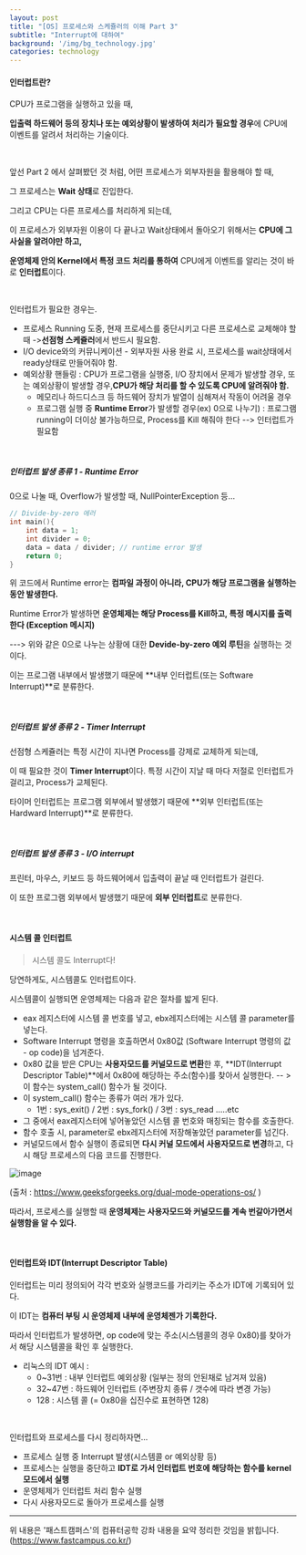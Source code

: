 ```yaml
---
layout: post
title: "[OS] 프로세스와 스케쥴러의 이해 Part 3"
subtitle: "Interrupt에 대하여"
background: '/img/bg_technology.jpg'
categories: technology
---
```



#### 인터럽트란?

CPU가 프로그램을 실행하고 있을 때, 

**입출력 하드웨어 등의 장치나 또는 예외상황이 발생하여 처리가 필요할 경우**에 CPU에 이벤트를 알려서 처리하는 기술이다.

<br/>

앞선 Part 2 에서 살펴봤던 것 처럼, 어떤 프로세스가 외부자원을 활용해야 할 때, 

그 프로세스는 **Wait 상태**로 진입한다.

그리고 CPU는 다른 프로세스를 처리하게 되는데,

이 프로세스가 외부자원 이용이 다 끝나고 Wait상태에서 돌아오기 위해서는 **CPU에 그 사실을 알려야만 하고,**

**운영체제 안의 Kernel에서 특정 코드 처리를 통하여** CPU에게 이벤트를 알리는 것이 바로 **인터럽트**이다.

<br/>

인터럽트가 필요한 경우는.

- 프로세스 Running 도중, 현재 프로세스를 중단시키고 다른 프로세스로 교체해야 할 때 ->**선점형 스케쥴러**에서 반드시 필요함.
- I/O device와의 커뮤니케이션 - 외부자원 사용 완료 시, 프로세스를 wait상태에서 ready상태로 만들어줘야 함.
- 예외상황 핸들링 : CPU가 프로그램을 실행중, I/O 장치에서 문제가 발생할 경우, 또는 예외상황이 발생할 경우,**CPU가 해당 처리를 할 수 있도록 CPU에 알려줘야 함.**
  - 메모리나 하드디스크 등 하드웨어 장치가 발열이 심해져서 작동이 어려울 경우
  - 프로그램 실행 중 **Runtime Error**가 발생할 경우(ex) 0으로 나누기) : 프로그램 running이 더이상 불가능하므로, Process를 Kill 해줘야 한다 --> 인터럽트가 필요함

<br/>

##### 인터럽트 발생 종류 1 - Runtime Error

0으로 나눌 때, Overflow가 발생할 때, NullPointerException 등...

```c
// Divide-by-zero 에러
int main(){
    int data = 1;
    int divider = 0;
    data = data / divider; // runtime error 발생
    return 0;
}
```

위 코드에서 Runtime error는 **컴파일 과정이 아니라, CPU가 해당 프로그램을 실행하는 동안 발생한다.**

Runtime Error가 발생하면 **운영체제는 해당 Process를 Kill하고, 특정 메시지를 출력한다 (Exception 메시지)**

---> 위와 같은 0으로 나누는 상황에 대한 **Devide-by-zero 예외 루틴**을 실행하는 것이다.

이는 프로그램 내부에서 발생했기 때문에 **내부 인터럽트(또는 Software Interrupt)**로 분류한다.

<br/>

##### 인터럽트 발생 종류 2 - Timer Interrupt

선점형 스케쥴러는 특정 시간이 지나면 Process를 강제로 교체하게 되는데,

이 때 필요한 것이 **Timer Interrupt**이다. 특정 시간이 지날 때 마다 저절로 인터럽트가 걸리고, Process가 교체된다.

타이머 인터럽트는 프로그램 외부에서 발생했기 때문에 **외부 인터럽트(또는 Hardward Interrupt)**로 분류한다.

<br/>

##### 인터럽트 발생 종류 3 - I/O interrupt

프린터, 마우스, 키보드 등 하드웨어에서 입출력이 끝날 때 인터럽트가 걸린다.

이 또한 프로그램 외부에서 발생했기 때문에 **외부 인터럽트**로 분류한다.

<br/>

#### 시스템 콜 인터럽트

>시스템 콜도 Interrupt다!

당연하게도, 시스템콜도 인터럽트이다. 

시스템콜이 실행되면 운영체제는 다음과 같은 절차를 밟게 된다.

- eax 레지스터에 시스템 콜 번호를 넣고, ebx레지스터에는 시스템 콜 parameter를 넣는다.
- Software Interrupt 명령을 호출하면서 0x80값 (Software Interrupt 명령의 값 - op code)을 넘겨준다.
- 0x80 값을 받은 CPU는 **사용자모드를 커널모드로 변환**한 후, **IDT(Interrupt Descriptor Table)**에서 0x80에 해당하는 주소(함수)를 찾아서 실행한다. -- > 이 함수는 system_call() 함수가 될 것이다.
- 이 system_call() 함수는 종류가 여러 개가 있다.
  - 1번 : sys_exit() / 2번 : sys_fork() / 3번 : sys_read .....etc
- 그 중에서 eax레지스터에 넣어놓았던 시스템 콜 번호와 매칭되는 함수를 호출한다.
- 함수 호출 시, parameter로 ebx레지스터에 저장해놓았던 parameter를 넘긴다.
- 커널모드에서 함수 실행이 종료되면 **다시 커널 모드에서 사용자모드로 변경**하고, 다시 해당 프로세스의 다음 코드를 진행한다.

![image](https://media.geeksforgeeks.org/wp-content/uploads/dual_mode.jpeg)

(출처 : https://www.geeksforgeeks.org/dual-mode-operations-os/ )

따라서, 프로세스를 실행할 때 **운영체제는 사용자모드와 커널모드를 계속 번갈아가면서 실행함을 알 수 있다.**

<br/>

#### 인터럽트와 IDT(Interrupt Descriptor Table)

인터럽트는 미리 정의되어 각각 번호와 실행코드를 가리키는 주소가 IDT에 기록되어 있다.

이 IDT는 **컴퓨터 부팅 시 운영체제 내부에 운영체젠가 기록한다.**

따라서 인터럽트가 발생하면, op code에 맞는 주소(시스템콜의 경우 0x80)를 찾아가서 해당 시스템콜을 확인 후 실행한다.

- 리눅스의 IDT 예시 : 
  - 0~31번 : 내부 인터럽트 예외상황 (일부는 정의 안된채로 남겨져 있음)
  - 32~47번 : 하드웨어 인터럽트 (주변장치 종류 / 갯수에 따라 변경 가능)
  - 128 : 시스템 콜 (= 0x80을 십진수로 표현하면 128)

<br/>

인터럽트와 프로세스를 다시 정리하자면...

- 프로세스 실행 중 Interrupt 발생(시스템콜 or 예외상황 등)
- 프로세스는 실행을 중단하고 **IDT로 가서 인터럽트 번호에 해당하는 함수를 kernel모드에서 실행**
- 운영체제가 인터럽트 처리 함수 실행
- 다시 사용자모드로 돌아가 프로세스를 실행

---
위 내용은 '패스트캠퍼스'의 컴퓨터공학 강좌 내용을 요약 정리한 것임을 밝힙니다.
(https://www.fastcampus.co.kr/)
